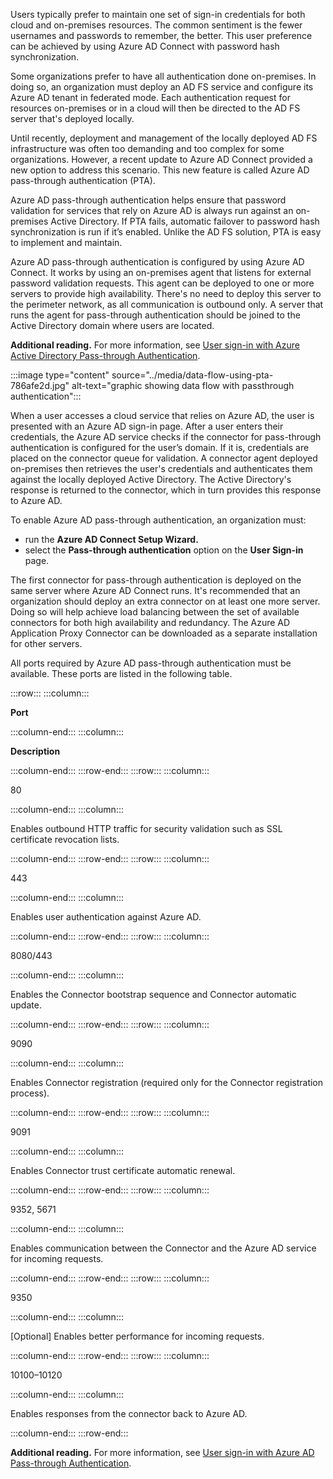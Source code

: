 Users typically prefer to maintain one set of sign-in credentials for both cloud and on-premises resources. The common sentiment is the fewer usernames and passwords to remember, the better. This user preference can be achieved by using Azure AD Connect with password hash synchronization.

Some organizations prefer to have all authentication done on-premises. In doing so, an organization must deploy an AD FS service and configure its Azure AD tenant in federated mode. Each authentication request for resources on-premises or in a cloud will then be directed to the AD FS server that's deployed locally.

Until recently, deployment and management of the locally deployed AD FS infrastructure was often too demanding and too complex for some organizations. However, a recent update to Azure AD Connect provided a new option to address this scenario. This new feature is called Azure AD pass-through authentication (PTA).

Azure AD pass-through authentication helps ensure that password validation for services that rely on Azure AD is always run against an on-premises Active Directory. If PTA fails, automatic failover to password hash synchronization is run if it’s enabled. Unlike the AD FS solution, PTA is easy to implement and maintain.

Azure AD pass-through authentication is configured by using Azure AD Connect. It works by using an on-premises agent that listens for external password validation requests. This agent can be deployed to one or more servers to provide high availability. There's no need to deploy this server to the perimeter network, as all communication is outbound only. A server that runs the agent for pass-through authentication should be joined to the Active Directory domain where users are located.

**Additional reading.** For more information, see [User sign-in with Azure Active Directory Pass-through Authentication](/azure/active-directory/connect/active-directory-aadconnect-pass-through-authentication-how-it-works).

:::image type="content" source="../media/data-flow-using-pta-786afe2d.jpg" alt-text="graphic showing data flow with passthrough authentication":::


When a user accesses a cloud service that relies on Azure AD, the user is presented with an Azure AD sign-in page. After a user enters their credentials, the Azure AD service checks if the connector for pass-through authentication is configured for the user’s domain. If it is, credentials are placed on the connector queue for validation. A connector agent deployed on-premises then retrieves the user's credentials and authenticates them against the locally deployed Active Directory. The Active Directory's response is returned to the connector, which in turn provides this response to Azure AD.

To enable Azure AD pass-through authentication, an organization must:

 -  run the **Azure AD Connect Setup Wizard.**
 -  select the **Pass-through authentication** option on the **User Sign-in** page.

The first connector for pass-through authentication is deployed on the same server where Azure AD Connect runs. It's recommended that an organization should deploy an extra connector on at least one more server. Doing so will help achieve load balancing between the set of available connectors for both high availability and redundancy. The Azure AD Application Proxy Connector can be downloaded as a separate installation for other servers.

All ports required by Azure AD pass-through authentication must be available. These ports are listed in the following table.

:::row:::
  :::column:::
    

**Port**


  :::column-end:::
  :::column:::
    

**Description**


  :::column-end:::
:::row-end:::
:::row:::
  :::column:::
    

80


  :::column-end:::
  :::column:::
    

Enables outbound HTTP traffic for security validation such as SSL certificate revocation lists.


  :::column-end:::
:::row-end:::
:::row:::
  :::column:::
    

443


  :::column-end:::
  :::column:::
    

Enables user authentication against Azure AD.


  :::column-end:::
:::row-end:::
:::row:::
  :::column:::
    

8080/443


  :::column-end:::
  :::column:::
    

Enables the Connector bootstrap sequence and Connector automatic update.


  :::column-end:::
:::row-end:::
:::row:::
  :::column:::
    

9090


  :::column-end:::
  :::column:::
    

Enables Connector registration (required only for the Connector registration process).


  :::column-end:::
:::row-end:::
:::row:::
  :::column:::
    

9091


  :::column-end:::
  :::column:::
    

Enables Connector trust certificate automatic renewal.


  :::column-end:::
:::row-end:::
:::row:::
  :::column:::
    

9352, 5671


  :::column-end:::
  :::column:::
    

Enables communication between the Connector and the Azure AD service for incoming requests.


  :::column-end:::
:::row-end:::
:::row:::
  :::column:::
    

9350


  :::column-end:::
  :::column:::
    

\[Optional\] Enables better performance for incoming requests.


  :::column-end:::
:::row-end:::
:::row:::
  :::column:::
    

10100–10120


  :::column-end:::
  :::column:::
    

Enables responses from the connector back to Azure AD.


  :::column-end:::
:::row-end:::


**Additional reading.** For more information, see [User sign-in with Azure AD Pass-through Authentication](https://aka.ms/lusqtt?azure-portal=true).
